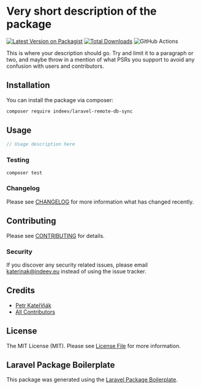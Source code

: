 # Very short description of the package

[![Latest Version on Packagist](https://img.shields.io/packagist/v/indeev/laravel-remote-db-sync.svg?style=flat-square)](https://packagist.org/packages/indeev/laravel-remote-db-sync)
[![Total Downloads](https://img.shields.io/packagist/dt/indeev/laravel-remote-db-sync.svg?style=flat-square)](https://packagist.org/packages/indeev/laravel-remote-db-sync)
![GitHub Actions](https://github.com/indeev/laravel-remote-db-sync/actions/workflows/main.yml/badge.svg)

This is where your description should go. Try and limit it to a paragraph or two, and maybe throw in a mention of what PSRs you support to avoid any confusion with users and contributors.

## Installation

You can install the package via composer:

```bash
composer require indeev/laravel-remote-db-sync
```

## Usage

```php
// Usage description here
```

### Testing

```bash
composer test
```

### Changelog

Please see [CHANGELOG](CHANGELOG.md) for more information what has changed recently.

## Contributing

Please see [CONTRIBUTING](CONTRIBUTING.md) for details.

### Security

If you discover any security related issues, please email katerinak@indeev.eu instead of using the issue tracker.

## Credits

-   [Petr Kateřiňák](https://github.com/indeev)
-   [All Contributors](../../contributors)

## License

The MIT License (MIT). Please see [License File](LICENSE.md) for more information.

## Laravel Package Boilerplate

This package was generated using the [Laravel Package Boilerplate](https://laravelpackageboilerplate.com).
